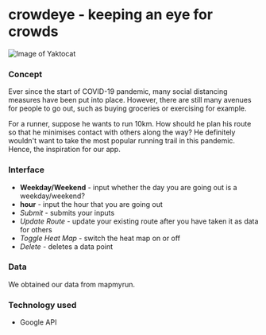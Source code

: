 # crowdeye - keeping an eye for crowds

![Image of Yaktocat](https://github.com/jianzhi-1/crowdeye/logo_actual.png)

### Concept
Ever since the start of COVID-19 pandemic, many social distancing measures have been put into place.
However, there are still many avenues for people to go out, such as buying groceries or exercising for example.


For a runner, suppose he wants to run 10km. How should he plan his route so that he minimises contact with others along the way?
He definitely wouldn't want to take the most popular running trail in this pandemic. Hence, the inspiration for our app.

### Interface

* **Weekday/Weekend** - input whether the day you are going out is a weekday/weekend?
* **hour** - input the hour that you are going out
* *Submit* - submits your inputs
* *Update Route* - update your existing route after you have taken it as data for others
* *Toggle Heat Map* - switch the heat map on or off
* *Delete* - deletes a data point

### Data
We obtained our data from mapmyrun. 

### Technology used
* Google API
